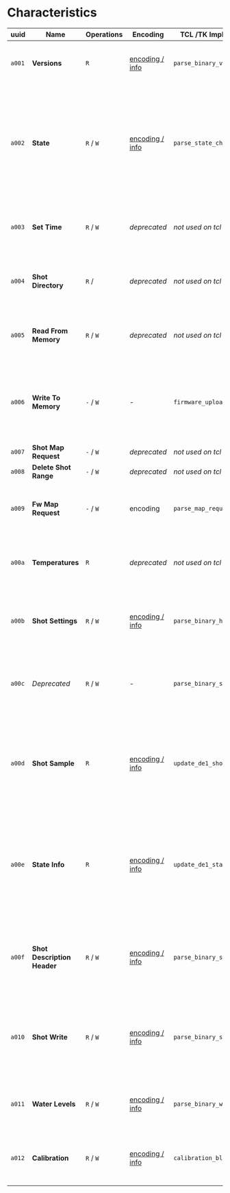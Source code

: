 # Characteristics

| uuid   | Name                        | Operations | Encoding                                      | TCL /TK Implementation        | Description                                                                                                                                |
| ------ | --------------------------- | ---------- | --------------------------------------------- | ----------------------------- | ------------------------------------------------------------------------------------------------------------------------------------------ |
| `a001` | **Versions**                | `R`        | [encoding / info](./versions.md)              | `parse_binary_version_desc`   | Version descriptons for Bluetooth and the firmware                                                                                         |
| `a002` | **State**                   | `R` / `W`  | [encoding / info](./state.md)                 | `parse_state_change`          | Lets read read and set states (but not substates), cannot be subscribed to. Mainly use for setting state (ie. start espresso or steam etc) |
| `a003` | **Set Time**                | `R` / `W`  | _deprecated_                                  | _not used on tcl source code_ | deprecated maybe reading this gives you a bunch of zeros                                                                                   |
| `a004` | **Shot Directory**          | `R` /      | _deprecated_                                  | _not used on tcl source code_ | deprecated maybe reading this gives you a bunch of zeros                                                                                   |
| `a005` | **Read From Memory**        | `R` / `W`  | _deprecated_                                  | _not used on tcl source code_ | deprecated maybe reading this gives you a bunch of zeros                                                                                   |
| `a006` | **Write To Memory**         | `-` / `W`  | -                                             | `firmware_upload_next`        | _unclear_ logs "firmware write ack recved" \[sic!\], maybe part of the protocol to update the firmware                                     |
| `a007` | **Shot Map Request**        | `-` / `W`  | _deprecated_                                  | _not used on tcl source code_ | deprecated maybe                                                                                                                           |
| `a008` | **Delete Shot Range**       | `-` / `W`  | _deprecated_                                  | _not used on tcl source code_ | deprecated maybe                                                                                                                           |
| `a009` | **Fw Map Request**          | `-` / `W`  | encoding                                      | `parse_map_request`           | _unclear_ maybe something to prepare an update of the firmware                                                                             |
| `a00a` | **Temperatures**            | `R`        | _deprecated_                                  | _not used on tcl source code_ | deprecated maybe reading this gives you a bunch of zeros                                                                                   |
| `a00b` | **Shot Settings**           | `R` / `W`  | [encoding / info](./shotSettings.md)          | `parse_binary_hotwater_desc`  | Settings for steam, hot water, espresso volume and group temperature                                                                       |
| `a00c` | _Deprecated_                | `R` / `W`  | -                                             | `parse_binary_shot_desc`      | _unclear_ docs say it's deprecated, reading this gives you a bunch of zeros                                                                |
| `a00d` | **Shot Sample**             | `R`        | [encoding / info](./shot.md)                  | `update_de1_shotvalue`        | Notifies about the machines values (temparature, pressure and flow sensors) as well as the currently set targes for those values           |
| `a00e` | **State Info**              | `R`        | [encoding / info](./stateInfo.md)             | `update_de1_state`            | State notifications. Can be used to read - _and get notified about_ - the current machine's state and substate (heating, pouring etc)      |
| `a00f` | **Shot Description Header** | `R` / `W`  | [encoding / info](./shotDescriptionHeader.md) | `parse_binary_shotdescheader` | _unclear_ this seems to be in use and the code is readable, I am not sure what this is used for though                                     |
| `a010` | **Shot Write**              | `R` / `W`  | [encoding / info](./shotFrame.md)             | `parse_binary_shotframe`      | _unclear_ this seems to be in use and the code is readable, I am not sure what this is used for though                                     |
| `a011` | **Water Levels**            | `R` / `W`  | [encoding / info](./water.md)                 | `parse_binary_water_level`    | Returns the current water level and the one the machine started with                                                                       |
| `a012` | **Calibration**             | `R` / `W`  | [encoding / info](./calibrate.md)             | `calibration_ble_received`    | _unclear_ for receiving calibration notifications, whatever that means                                                                     |

